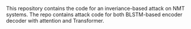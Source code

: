 This repository contains the code for an inveriance-based attack on NMT systems. The repo contains attack code for both BLSTM-based encoder decoder with attention and Transformer.
